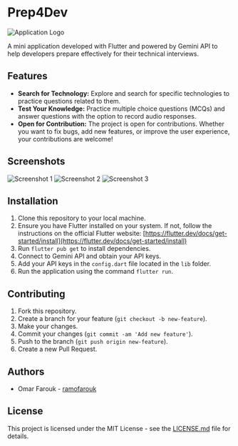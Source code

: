 # Prep4Dev

![Application Logo](logo_link.png)

A mini application developed with Flutter and powered by Gemini API to help developers prepare effectively for their technical interviews.

## Features

- **Search for Technology:** Explore and search for specific technologies to practice questions related to them.
- **Test Your Knowledge:** Practice multiple choice questions (MCQs) and answer questions with the option to record audio responses.
- **Open for Contribution:** The project is open for contributions. Whether you want to fix bugs, add new features, or improve the user experience, your contributions are welcome!

## Screenshots

![Screenshot 1](screenshot1_link.png)
![Screenshot 2](screenshot2_link.png)
![Screenshot 3](screenshot3_link.png)

## Installation

1. Clone this repository to your local machine.
2. Ensure you have Flutter installed on your system. If not, follow the instructions on the official Flutter website: [https://flutter.dev/docs/get-started/install](https://flutter.dev/docs/get-started/install)
3. Run `flutter pub get` to install dependencies.
4. Connect to Gemini API and obtain your API keys.
5. Add your API keys in the `config.dart` file located in the `lib` folder.
6. Run the application using the command `flutter run`.

## Contributing

1. Fork this repository.
2. Create a branch for your feature (`git checkout -b new-feature`).
3. Make your changes.
4. Commit your changes (`git commit -am 'Add new feature'`).
5. Push to the branch (`git push origin new-feature`).
6. Create a new Pull Request.

## Authors

- Omar Farouk - [ramofarouk](github_profile_link)

## License

This project is licensed under the MIT License - see the [LICENSE.md](LICENSE.md) file for details.
